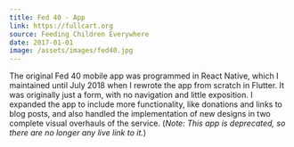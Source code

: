 ```yaml
---
title: Fed 40 - App
link: https://fullcart.org
source: Feeding Children Everywhere
date: 2017-01-01
image: /assets/images/fed40.jpg
---
```

The original Fed 40 mobile app was programmed in React Native, which I maintained until July 2018 when I rewrote the app from scratch in Flutter. It was originally just a form, with no navigation and little exposition. I expanded the app to include more functionality, like donations and links to blog posts, and also handled the implementation of new designs in two complete visual overhauls of the service. (<i>Note: This app is deprecated, so there are no longer any live link&nbsp;to it.</i>)